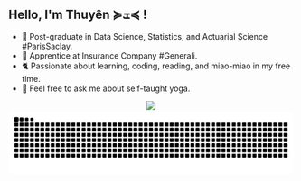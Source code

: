 ## Hello, I'm Thuyên ≽ܫ≼ !

- 🌱 Post-graduate in Data Science, Statistics, and Actuarial Science #ParisSaclay.
- 🦕 Apprentice at Insurance Company #Generali.
- 🐈 Passionate about learning, coding, reading, and miao-miao in my free time.
- 🎀 Feel free to ask me about self-taught yoga.

<p align="center"><a href="https://fr.linkedin.com/in/le-thuy-thuyen-nguyen-b38821169?trk=people-guest_people_search-card"><img src="https://img.shields.io/badge/linkedin-%230077B5.svg?&style=for-the-badge&logo=linkedin&logoColor=white" height=25></a>

  
<picture>
  <source media="(prefers-color-scheme: dark)" srcset="https://raw.githubusercontent.com/thuyen98/thuyen98/output/github-contribution-grid-snake-dark.svg">
  <source media="(prefers-color-scheme: light)" srcset="https://raw.githubusercontent.com/thuyen98/thuyen98/output/github-contribution-grid-snake.svg">
  <img alt="github contribution grid snake animation" src="https://raw.githubusercontent.com/thuyen98/thuyen98/output/github-contribution-grid-snake.svg">
</picture>
